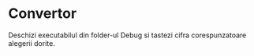 # Convertor
Deschizi executabilul din folder-ul Debug si tastezi cifra corespunzatoare alegerii dorite.
